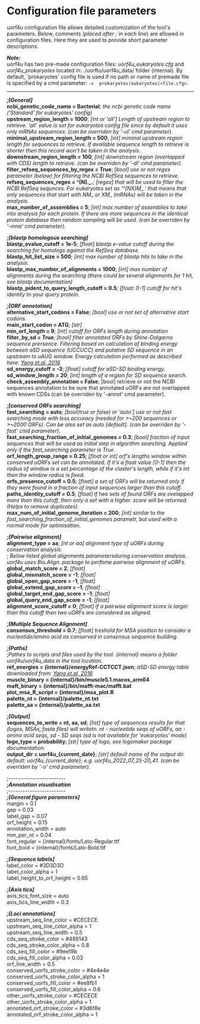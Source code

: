 # Configuration file parameters


uorf4u configuration file allows detailed customization of the tool's parameters. Below, comments (*placed after ; in each line*) are allowed in configuration files. Here they are used to provide short parameter descriptions.  

***Note:***   
uorf4u has two pre-made configuration files: *uorf4u_eukaryotes.cfg* and *uorf4u_prokaryotes* located in: ./uorftu/uorf4u_data/ folder (internal). By default, 'prokaryotes' config file is used if no path or name of premade file is specified by a cmd parameter: `-c  prokaryotes|eukaryotes|<file.cfg>`.

---

***;[General]***  
**ncbi_genetic_code_name = Bacterial**; *the ncbi genetic code name ('Standard' for eukaryotes' config)*   
**upstream_region_length = 1000**; *[int or 'all'] Length of upstream region to retrieve. 'all' value is set for eukaryotes config file since by default it uses only mRNAs sequences. (can be overriden by '-ul' cmd parameter).*  
**minimal_upstream_region_length = 500**; *[int] minimal upstream region length for sequences to retrieve. If available sequence length to retrieve is shorter then this record won't be taken in the analysis*.    
**downstream_region_length = 100**; *[int] downstream region (overlapped with CDS) length to retrieve. (can be overriden by '-dl' cmd parameter).*  
**filter_refseq_sequences_by_regex = True**; *[bool] use or not regex parameter (below) for filtering the NCBI RefSeq sequences to retrieve.*    
**refseq_sequences_regex = ^[N]._.***; *[regex] that will be used to filter the NCBI RefSeq sequnces. For eukaryotes set as '^[NX]M_.*' that means that only sequences that start with NM_ or XM_ (mRNAs) will be taken in the analysis.*  
**max_number_of_assemblies = 5**; *[int] max number of assemblies to take into analysis for each protein. If there are more sequences in the identical protein database then random sampling will be used. (can be overriden by '-mna' cmd parameter).*


***;[blastp homologous searching]***  
**blastp_evalue_cutoff = 1e-5**; *[float] blastp e-value cutoff during the searching for homologs against the RefSeq database.*  
**blastp_hit_list_size = 500**; *[int] max number of blastp hits to take in the analysis.*  
**blastp_max_number_of_alignments = 1000**; *[int] max number of alignments during the searching (there could be several alignments for 1 hit, see blastp documentation)*    
**blastp_pident_to_query_length_cutoff = 0.5**; *[float: 0-1] cutoff for hit's identity to your query protein.*  

***;[ORF annotation]***  
**alternative_start_codons = False**; *[bool] use or not set of alternative start codons.*   
**main_start_codon = ATG**;  *[str]*        
**min_orf_length = 9**; *[int] cutoff for ORFs length during annotation*    
**filter_by_sd = True**; *[bool] filter annotated ORFs by Shine-Dalgarno sequence prersence. Filtering based on calculation of binding energy between aSD sequence (UCCUCC) and putative SD sequence in an upstream to uAUG window. Energy calculation performed as described here: [Yang et.al, 2016](10.1534/g3.116.032227)*  
**sd_energy_cutoff = -3**; *[float] cutoff for aSD-SD binding energy.*    
**sd_window_length = 20**; *[int] length of a region for SD sequence search.*    
**check_assembly_annotation = False**; [bool] retrieve or not the NCBI sequences annotation to be sure that annotated uORFs are not overlapped with known CDSs (can be overriden by '-annot' cmd parameter).

***;[conserved ORFs searching]***  
**fast_searching = auto**; *[bool(true or false) or 'auto'] use or not fast searching mode with less accuracy (needed for >~200 sequences or >~2000 ORFs). Can be also set as auto [default]. (can be overriden by '-fast' cmd parameter).*  
**fast_searching_fraction_of_initial_genomes = 0.3**; *[bool] fraction of input sequences that will be used as initial step in algorithm searching. Applied only if the fast_searching parameter is True.*    
**orf_length_group_range = 0.25**; *[float or int] orf's lengths window within conserved uORFs set can be annotated. If it's a float value [0-1] then the radius of window is a set percentage of the claster's length, while if it's int then the window radius is fixed.*    
**orfs_presence_cutoff = 0.5**; *[float] a set of ORFs will be returned only if they were found in a fraction of input sequences larger than this cutoff.*    
**paths_identity_cutoff = 0.5**; *[float] if two sets of found ORFs are ovelapped more than this cutoff, then only a set with a higher. score will be returned. (Helps to remove duplicates).*    
**max_num_of_initial_genome_iteration = 200**; *[int] similar to the fast_searching_fraction_of_initial_genomes parametr, but used with a normal mode for optimisation.*    

***;[Pairwise alignment]***  
**alignment_type = aa**; *[nt or aa] alignment type of uORFs during conservation analysis.*    
; *Below listed global alignments parametersduring conservation analysis. uorf4u uses Bio.Align. package to perfome pairwise alignment of uORFs.*    
**global_match_score = 2**; *[float]*  
**global_mismatch_score = -1**; *[float]*    
**global_open_gap_score = -1**; *[float]*  
**global_extend_gap_score = -1**; *[float]*    
**global_target_end_gap_score = -1**; *[float]*    
**global_query_end_gap_score = -1**; *[float]*    
**alignment_score_cutoff = 0**; *[float] if a pairwise alignment score is larger than this cutoff then two uORFs are considered as aligned.*    

***;[Multiple Sequence Alignment]***  
**consensus_threshold = 0.7**;  *[float] treshold for MSA position to consider a nucleotide/amino acid as conserved in consensus sequence building.*  

***;[Paths]***   
;*Pathes to scripts and files used by the tool. {internal} means a folder uorf4u/uorf4u_data in the tool location.*  
**ref_energies = {internal}/energyRef-CCTCCT.json**; *aSD-SD energy table downloaded from: [Yang et.al, 2016](10.1534/g3.116.032227)*   
**muscle_binary = {internal}/bin/muscle5.1.macos_arm64**    
**maft_binary = {internal}/bin/mafft-mac/mafft.bat**    
**plot_msa_R_script = {internal}/msa_plot.R**    
**palette_nt = {internal}/palette_nt.txt**    
**palette_aa = {internal}/palette_aa.txt**    

***;[Output]***  
**sequences_to_write = nt, aa, sd**; *[list] type of sequences results for that (logos, MSAs, fasta files) will writetn. nt - nucleotide seqs of uORFs, aa - amino acid seqs, sd - SD seqs (sd is not available for 'eukaryotes' mode)*    
**logo_type = probability**; *[str] type of logo, see logomaker package documentation.*       
**output_dir = uorf4u_{current_date}**; *[str] default name of the output dir. default: uorf4u_{current_date}; e.g. uorf4u_2022_07_25-20_41. (can be overriden by '-o' cmd parameter).*  

;------------------------  
***;Annotation visualisation***  
;------------------------  
***;[General figure parameters]***  
margin = 0.1  
gap = 0.03  
label_gap = 0.07  
orf_height = 0.15  
annotation_width = auto  
mm_per_nt = 0.04  
font_regular = {internal}/fonts/Lato-Regular.ttf  
font_bold = {internal}/fonts/Lato-Bold.ttf  

***;[Sequence labels]***  
label_color = #3D3D3D  
label_color_alpha = 1  
label_height_to_orf_height = 0.65  

***;[Axis tics]***  
axis_tics_font_size = auto  
axis_tics_line_width = 0.3  

***;[Loci annotations]***  
upstream_seq_line_color = #CECECE  
upstream_seq_line_color_alpha = 1  
upstream_seq_line_width = 0.5  
cds_seq_stroke_color = #489143  
cds_seq_stroke_color_alpha = 0.8  
cds_seq_fill_color = #9ee19b  
cds_seq_fill_color_alpha = 0.03  
orf_line_width = 0.5  
conserved_uorfs_stroke_color = #4e4e4e  
conserved_uorfs_stroke_color_alpha = 1  
conserved_uorfs_fill_color = #ee8fb1  
conserved_uorfs_fill_color_alpha = 0.6  
other_uorfs_stroke_color = #CECECE  
other_uorfs_stroke_color_alpha = 1  
annotated_orf_stroke_color = #3d6f8e  
annotated_orf_stroke_color_alpha = 1  
